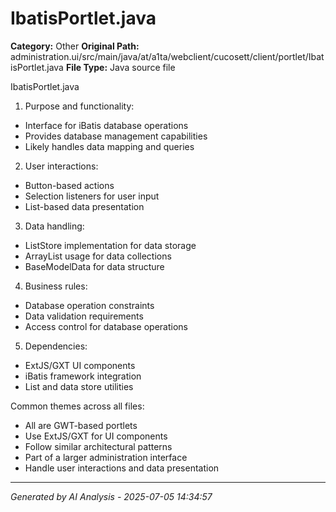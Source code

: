 # IbatisPortlet.java

**Category:** Other
**Original Path:** administration.ui/src/main/java/at/a1ta/webclient/cucosett/client/portlet/IbatisPortlet.java
**File Type:** Java source file

IbatisPortlet.java
1. Purpose and functionality:
- Interface for iBatis database operations
- Provides database management capabilities
- Likely handles data mapping and queries

2. User interactions:
- Button-based actions
- Selection listeners for user input
- List-based data presentation

3. Data handling:
- ListStore implementation for data storage
- ArrayList usage for data collections
- BaseModelData for data structure

4. Business rules:
- Database operation constraints
- Data validation requirements
- Access control for database operations

5. Dependencies:
- ExtJS/GXT UI components
- iBatis framework integration
- List and data store utilities

Common themes across all files:
- All are GWT-based portlets
- Use ExtJS/GXT for UI components
- Follow similar architectural patterns
- Part of a larger administration interface
- Handle user interactions and data presentation

---
*Generated by AI Analysis - 2025-07-05 14:34:57*

